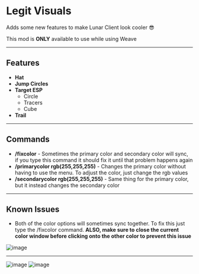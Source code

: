 # Legit Visuals

Adds some new features to make Lunar Client look cooler 😎

This mod is **ONLY** available to use while using Weave

---

## Features
* **Hat**
* **Jump Circles**
* **Target ESP**
   * Circle
   * Tracers
   * Cube
* **Trail**

---

## Commands
- **/fixcolor** - Sometimes the primary color and secondary color will sync, if you type this command it should fix it until that problem happens again
- **/primarycolor rgb(255,255,255)** - Changes the primary color without having to use the menu. To adjust the color, just change the rgb values
- **/secondarycolor rgb(255,255,255)** - Same thing for the primary color, but it instead changes the secondary color

---

## Known Issues
* Both of the color options will sometimes sync together. To fix this just type the /fixcolor command. **ALSO, make sure to close the current color window before clicking onto the other color to prevent this issue**

![image](https://github.com/svxf/Legit-Visuals/assets/60079016/d3f923be-c660-4cdd-ba16-51ce81d66dc4)

---

![image](https://github.com/svxf/Legit-Visuals/assets/60079016/059d613f-51c2-43a7-b027-5f930bebca90)
![image](https://github.com/svxf/LegitVisuals/assets/60079016/a03d15ad-854d-4909-b0ea-ab9cac973cd5)

